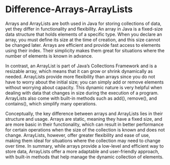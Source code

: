 # Difference-Arrays-ArrayLists

Arrays and ArrayLists are both used in Java for storing collections of data, yet they differ in functionality and flexibility. An array in Java is a fixed-size data structure that holds elements of a specific type. When you declare an array, you must define its size at the time of creation, and this size cannot be changed later. Arrays are efficient and provide fast access to elements using their index. Their simplicity makes them great for situations where the number of elements is known in advance.

In contrast, an ArrayList is part of Java’s Collections Framework and is a resizable array, which means that it can grow or shrink dynamically as needed. ArrayLists provide more flexibility than arrays since you do not have to worry about the initial size; you can simply add or remove elements without worrying about capacity. This dynamic nature is very helpful when dealing with data that changes in size during the execution of a program. ArrayLists also come with built-in methods such as add(), remove(), and contains(), which simplify many operations.

Conceptually, the key difference between arrays and ArrayLists lies in their structure and usage. Arrays are static, meaning they have a fixed size, and are more basic in their functionality, which can result in better performance for certain operations when the size of the collection is known and does not change. ArrayLists, however, offer greater flexibility and ease of use, making them ideal for situations where the collection may need to change over time. In summary, while arrays provide a low-level and efficient way to store data, ArrayLists offer a more adaptable and user-friendly approach, with built-in methods that help manage the dynamic collection of elements.

